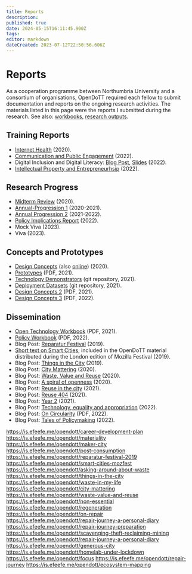 ```yaml
---
title: Reports
description: 
published: true
date: 2024-05-15T16:11:45.900Z
tags: 
editor: markdown
dateCreated: 2023-07-12T22:50:56.606Z
---
```


# Reports

As a cooperation programme between Northumbria University and a consortium of organisations, OpenDoTT required each fellow to submit documentation and reports on the ongoing research activities. The materials listed in this page were the reports I submitted during the research. See also: [workbooks](/opendott/workbooks), [research outputs](/opendott/outputs).

## Training Reports

- [Internet Health](reports/2020-Internet-Health.pdf) (2020).
- [Communication and Public Engagement](reports/2022-Communication-Engagement.pdf) (2022).
- Digital Inclusion and Digital Literacy: [Blog Post](reports/2022-Digital-Inclusion-Literacy-Blog.pdf), [Slides](reports/2022-Digital-Inclusion-Literacy-Slides.pdf) (2022).
- [Intellectual Property and Entrepreneurhsip](reports/2022-IP-Entrepreneurship.pdf) (2022).


## Research Progress

- [Midterm Review](reports/2020-Midterm-Review.pdf) (2020).
- [Annual-Progression 1](/opendott/northumbria/AP1/Annual-Progression-1) (2020-2021).
- [Annual Progression 2](/opendott/northumbria/AP2/Annual-Progression-2) (2021-2022).
- [Policy Implications Report](reports/2022-Policy-Implications.pdf) (2022).
- Mock Viva (2023).
- Viva (2023).


## Concepts and Prototypes

- [Design Concepts](reports/2020-Concepts-1.pdf) (also [online](https://is.efeefe.me/opendott/concepts)) (2020).
- [Prototypes](reports/2021-Prototypes.pdf) (PDF, 2021).
- [Technology Demonstrators](https://github.com/opendott-smartcities/II/tree/main/D10_technology-demonstrators) (git repository, 2021).
- [Deployment Datasets](https://github.com/opendott-smartcities/II/tree/main/D13_deployment-datasets) (git repository, 2021).
- [Design Concepts 2](reports/2021-Updated-Concepts-2.pdf) (PDF, 2021).
- [Design Concepts 3](reports/2022-Updated-Concepts-3.pdf) (PDF, 2022).

## Dissemination

- [Open Technology Workbook](reports/2021-Open-Technology-Workbook.pdf) (PDF, 2021).
- [Policy Workbook](reports/2022-Policy-Workbook.pdf) (PDF, 2022).
- Blog Post: [Reparatur Festival](https://is.efeefe.me/opendott/reparatur-festival-2019) (2019).
- [Short text on Smart Cities](https://is.efeefe.me/opendott/smart-cities-mozfest), included in the OpenDoTT material distributed during the London edition of Mozilla Festival (2019).
- Blog Post: [Things in the City](https://is.efeefe.me/opendott/things-in-the-city) (2019).
- Blog Post: [City Mattering](https://is.efeefe.me/opendott/city-mattering) (2020).
- Blog Post: [Waste, Value and Reuse](https://is.efeefe.me/opendott/waste-value-and-reuse) (2020).
- Blog Post: [A spiral of openness](https://is.efeefe.me/opendott/spiral-of-openness) (2020).
- Blog Post: [Reuse in the city](https://is.efeefe.me/opendott/reuse-in-the-city) (2021).
- Blog Post: [Reuse 404](https://is.efeefe.me/opendott/reuse-404) (2021).
- Blog Post: [Year 2](https://is.efeefe.me/opendott/year-2) (2021).
- Blog Post: [Technology, equality and appropriation](https://is.efeefe.me/opendott/technology-equality-appropriation) (2022).
- Blog Post: [On Circularity](reports/2022-On-Circularity-Blog.pdf) (PDF, 2022).
- Blog Post: [Tales of Policymaking](https://is.efeefe.me/opendott/tales-of-policy-making) (2022).


<!-- Select -->

https://is.efeefe.me/opendott/career-development-plan
https://is.efeefe.me/opendott/materiality 
https://is.efeefe.me/opendott/maker-city 
https://is.efeefe.me/opendott/post-consumption 
https://is.efeefe.me/opendott/reparatur-festival-2019
https://is.efeefe.me/opendott/smart-cities-mozfest
https://is.efeefe.me/opendott/asking-around-about-waste
https://is.efeefe.me/opendott/things-in-the-city 
https://is.efeefe.me/opendott/waste-in-my-life 
https://is.efeefe.me/opendott/city-mattering 
https://is.efeefe.me/opendott/waste-value-and-reuse 
https://is.efeefe.me/opendott/non-essential 
https://is.efeefe.me/opendott/regeneration
https://is.efeefe.me/opendott/on-repair 
https://is.efeefe.me/opendott/repair-journey-a-personal-diary 
https://is.efeefe.me/opendott/repair-journey-preparation 
https://is.efeefe.me/opendott/scavenging-theft-reclaiming-mining
https://is.efeefe.me/opendott/repair-journey-a-personal-diary 
https://is.efeefe.me/opendott/generous-city 
https://is.efeefe.me/opendott/homelab-under-lockdown 
https://is.efeefe.me/opendott/focus 
https://is.efeefe.me/opendott/repair-journey
https://is.efeefe.me/opendott/ecosystem-mapping 
